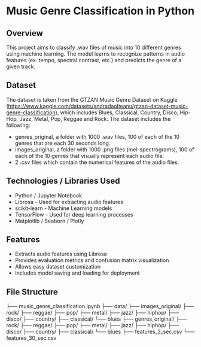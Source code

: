# Music Genre Classification in Python

## Overview
This project aims to classify .wav files of music into 10 different genres using machine learning. The model learns to recognize patterns in audio features (ex. tempo, spectral contrast, etc.) and predicts the genre of a given track.

## Dataset
The dataset is taken from the GTZAN Music Genre Dataset on Kaggle (https://www.kaggle.com/datasets/andradaolteanu/gtzan-dataset-music-genre-classification), which includes Blues, Classical, Country, Disco, Hip-Hop, Jazz, Metal, Pop, Reggae and Rock. The dataset includes the following:
* genres_original, a folder with 1000 .wav files, 100 of each of the 10 genres that are each 30 seconds long.
* images_original, a folder with 1000 .png files (mel-spectrograms), 100 of each of the 10 genres that visually represent each audio file.
* 2 .csv files which contain the numerical features of the audio files.

## Technologies / Libraries Used
* Python / Jupyter Notebook
* Librosa - Used for extracting audio features
* scikit-learn - Machine Learning models
* TensorFlow - Used for deep learning processes
* Matplotlib / Seaborn / Plotly

## Features
* Extracts audio features using Librosa
* Provides evaluation metrics and confusion matrix visualization
* Allows easy dataset customization
* Includes model saving and loading for deployment

## File Structure

├── music_genre_classification.ipynb
├── data/
  ├── images_original/
    ├── rock/
    ├── reggae/
    ├── pop/
    ├── metal/
    ├── jazz/
    ├── hiphop/
    ├── disco/
    ├── country/
    ├── classical/
    └── blues
  ├── genres_original/
    ├── rock/
    ├── reggae/
    ├── pop/
    ├── metal/
    ├── jazz/
    ├── hiphop/
    ├── disco/
    ├── country/
    ├── classical/
    └── blues
  ├── features_3_sec.csv
  └── features_30_sec.csv


